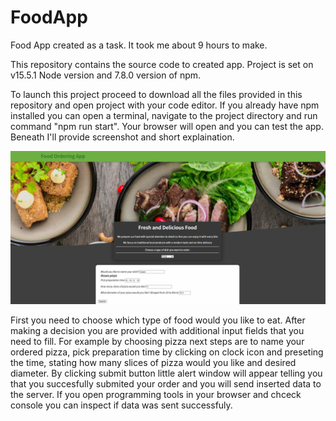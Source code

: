 # FoodApp
Food App created as a task.
It took me about 9 hours to make.

This repository contains the source code to created app. 
Project is set on v15.5.1 Node version and 7.8.0 version of npm.


To launch this project proceed to download all the files provided in this repository and open project with your code editor. 
If you already have npm installed you can open a terminal, navigate to the project directory and run command "npm run start".
Your browser will open and you can test the app.
Beneath I'll provide screenshot and short explaination.

![Preview](https://github.com/Zavakh/FoodApp/blob/master/Preview.jpg?raw=true)

First you need to choose which type of food would you like to eat. 
After making a decision you are provided with additional input fields that you need to fill. 
For example by choosing pizza next steps are to name your ordered pizza, pick preparation time by clicking on clock icon and preseting the time, 
stating how many slices of pizza would you like and desired diameter. 
By clicking submit button little alert window will appear telling you that you succesfully submited your order and you will send inserted data to the server.
If you open programming tools in your browser and chceck console you can inspect if data was sent successfuly. 
